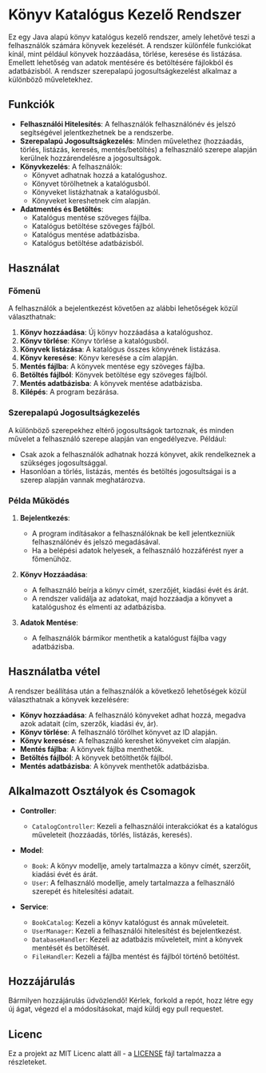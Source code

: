 # Könyv Katalógus Kezelő Rendszer

Ez egy Java alapú könyv katalógus kezelő rendszer, amely lehetővé teszi a felhasználók számára könyvek kezelését. A rendszer különféle funkciókat kínál, mint például könyvek hozzáadása, törlése, keresése és listázása. Emellett lehetőség van adatok mentésére és betöltésére fájlokból és adatbázisból. A rendszer szerepalapú jogosultságkezelést alkalmaz a különböző műveletekhez.

## Funkciók

- **Felhasználói Hitelesítés**: A felhasználók felhasználónév és jelszó segítségével jelentkezhetnek be a rendszerbe.
- **Szerepalapú Jogosultságkezelés**: Minden művelethez (hozzáadás, törlés, listázás, keresés, mentés/betöltés) a felhasználó szerepe alapján kerülnek hozzárendelésre a jogosultságok.
- **Könyvkezelés**: A felhasználók:
    - Könyvet adhatnak hozzá a katalógushoz.
    - Könyvet törölhetnek a katalógusból.
    - Könyveket listázhatnak a katalógusból.
    - Könyveket kereshetnek cím alapján.
- **Adatmentés és Betöltés**:
    - Katalógus mentése szöveges fájlba.
    - Katalógus betöltése szöveges fájlból.
    - Katalógus mentése adatbázisba.
    - Katalógus betöltése adatbázisból.

## Használat

### Főmenü

A felhasználók a bejelentkezést követően az alábbi lehetőségek közül választhatnak:

1. **Könyv hozzáadása**: Új könyv hozzáadása a katalógushoz.
2. **Könyv törlése**: Könyv törlése a katalógusból.
3. **Könyvek listázása**: A katalógus összes könyvének listázása.
4. **Könyv keresése**: Könyv keresése a cím alapján.
5. **Mentés fájlba**: A könyvek mentése egy szöveges fájlba.
6. **Betöltés fájlból**: Könyvek betöltése egy szöveges fájlból.
7. **Mentés adatbázisba**: A könyvek mentése adatbázisba.
8. **Kilépés**: A program bezárása.

### Szerepalapú Jogosultságkezelés

A különböző szerepekhez eltérő jogosultságok tartoznak, és minden művelet a felhasználó szerepe alapján van engedélyezve. Például:
- Csak azok a felhasználók adhatnak hozzá könyvet, akik rendelkeznek a szükséges jogosultsággal.
- Hasonlóan a törlés, listázás, mentés és betöltés jogosultságai is a szerep alapján vannak meghatározva.

### Példa Működés

1. **Bejelentkezés**:
    - A program indításakor a felhasználóknak be kell jelentkezniük felhasználónév és jelszó megadásával.
    - Ha a belépési adatok helyesek, a felhasználó hozzáférést nyer a főmenühöz.

2. **Könyv Hozzáadása**:
    - A felhasználó beírja a könyv címét, szerzőjét, kiadási évét és árát.
    - A rendszer validálja az adatokat, majd hozzáadja a könyvet a katalógushoz és elmenti az adatbázisba.

3. **Adatok Mentése**:
    - A felhasználók bármikor menthetik a katalógust fájlba vagy adatbázisba.

## Használatba vétel

A rendszer beállítása után a felhasználók a következő lehetőségek közül választhatnak a könyvek kezelésére:

- **Könyv hozzáadása**: A felhasználó könyveket adhat hozzá, megadva azok adatait (cím, szerzők, kiadási év, ár).
- **Könyv törlése**: A felhasználó törölhet könyvet az ID alapján.
- **Könyv keresése**: A felhasználó kereshet könyveket cím alapján.
- **Mentés fájlba**: A könyvek fájlba menthetők.
- **Betöltés fájlból**: A könyvek betölthetők fájlból.
- **Mentés adatbázisba**: A könyvek menthetők adatbázisba.

## Alkalmazott Osztályok és Csomagok

- **Controller**:
    - `CatalogController`: Kezeli a felhasználói interakciókat és a katalógus műveleteit (hozzáadás, törlés, listázás, keresés).

- **Model**:
    - `Book`: A könyv modellje, amely tartalmazza a könyv címét, szerzőit, kiadási évét és árát.
    - `User`: A felhasználó modellje, amely tartalmazza a felhasználó szerepét és hitelesítési adatait.

- **Service**:
    - `BookCatalog`: Kezeli a könyv katalógust és annak műveleteit.
    - `UserManager`: Kezeli a felhasználói hitelesítést és bejelentkezést.
    - `DatabaseHandler`: Kezeli az adatbázis műveleteit, mint a könyvek mentését és betöltését.
    - `FileHandler`: Kezeli a fájlba mentést és fájlból történő betöltést.

## Hozzájárulás

Bármilyen hozzájárulás üdvözlendő! Kérlek, forkold a repót, hozz létre egy új ágat, végezd el a módosításokat, majd küldj egy pull requestet.

## Licenc

Ez a projekt az MIT Licenc alatt áll - a [LICENSE](LICENSE) fájl tartalmazza a részleteket.
